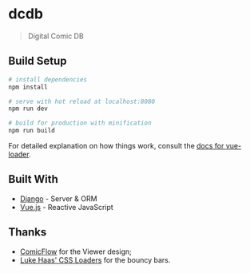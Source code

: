# dcdb

> Digital Comic DB

## Build Setup

``` bash
# install dependencies
npm install

# serve with hot reload at localhost:8080
npm run dev

# build for production with minification
npm run build
```

For detailed explanation on how things work, consult the [docs for vue-loader](http://vuejs.github.io/vue-loader).

## Built With

* [Django](https://www.djangoproject.com/) - Server & ORM
* [Vue.js](https://vuejs.org/) - Reactive JavaScript

## Thanks

* [ComicFlow](https://github.com/swisspol/ComicFlow) for the Viewer design;
* [Luke Haas' CSS Loaders](https://projects.lukehaas.me/css-loaders/) for the bouncy bars.
